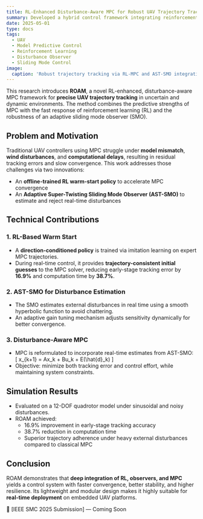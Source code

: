```yaml
---
title: RL-Enhanced Disturbance-Aware MPC for Robust UAV Trajectory Tracking
summary: Developed a hybrid control framework integrating reinforcement learning and sliding mode observer into MPC for disturbance-aware UAV tracking.
date: 2025-05-01
type: docs
tags:
  - UAV
  - Model Predictive Control
  - Reinforcement Learning
  - Disturbance Observer
  - Sliding Mode Control
image:
  caption: 'Robust trajectory tracking via RL-MPC and AST-SMO integration'
---
```


This research introduces **ROAM**, a novel RL-enhanced, disturbance-aware MPC framework for **precise UAV trajectory tracking** in uncertain and dynamic environments. The method combines the predictive strengths of MPC with the fast response of reinforcement learning (RL) and the robustness of an adaptive sliding mode observer (SMO).

## Problem and Motivation

Traditional UAV controllers using MPC struggle under **model mismatch**, **wind disturbances**, and **computational delays**, resulting in residual tracking errors and slow convergence. This work addresses those challenges via two innovations:
- An **offline-trained RL warm-start policy** to accelerate MPC convergence
- An **Adaptive Super-Twisting Sliding Mode Observer (AST-SMO)** to estimate and reject real-time disturbances

## Technical Contributions

### 1. RL-Based Warm Start
- A **direction-conditioned policy** is trained via imitation learning on expert MPC trajectories.
- During real-time control, it provides **trajectory-consistent initial guesses** to the MPC solver, reducing early-stage tracking error by **16.9%** and computation time by **38.7%**.

### 2. AST-SMO for Disturbance Estimation
- The SMO estimates external disturbances in real time using a smooth hyperbolic function to avoid chattering.
- An adaptive gain tuning mechanism adjusts sensitivity dynamically for better convergence.

### 3. Disturbance-Aware MPC
- MPC is reformulated to incorporate real-time estimates from AST-SMO:
  \[
  x_{k+1} = Ax_k + Bu_k + E(\hat{d}_k)
  \]
- Objective: minimize both tracking error and control effort, while maintaining system constraints.

## Simulation Results

- Evaluated on a 12-DOF quadrotor model under sinusoidal and noisy disturbances.
- ROAM achieved:
  - 16.9% improvement in early-stage tracking accuracy
  - 38.7% reduction in computation time
  - Superior trajectory adherence under heavy external disturbances compared to classical MPC

## Conclusion

ROAM demonstrates that **deep integration of RL, observers, and MPC** yields a control system with faster convergence, better stability, and higher resilience. Its lightweight and modular design makes it highly suitable for **real-time deployment** on embedded UAV platforms.

📄 [IEEE SMC 2025 Submission] — Coming Soon

<!-- [Hugo Blox Builder](https://hugoblox.com) is designed to give technical content creators a seamless experience. You can focus on the content and the Hugo Blox Builder which this template is built upon handles the rest.

**Embed videos, podcasts, code, LaTeX math, and even test students!**

On this page, you'll find some examples of the types of technical content that can be rendered with Hugo Blox.

## Video

Teach your course by sharing videos with your students. Choose from one of the following approaches:

{{< youtube D2vj0WcvH5c >}}

**Youtube**:

    {{</* youtube w7Ft2ymGmfc */>}}

**Bilibili**:

    {{</* bilibili id="BV1WV4y1r7DF" */>}}

**Video file**

Videos may be added to a page by either placing them in your `assets/media/` media library or in your [page's folder](https://gohugo.io/content-management/page-bundles/), and then embedding them with the _video_ shortcode:

    {{</* video src="my_video.mp4" controls="yes" */>}}

## Podcast

You can add a podcast or music to a page by placing the MP3 file in the page's folder or the media library folder and then embedding the audio on your page with the _audio_ shortcode:

    {{</* audio src="ambient-piano.mp3" */>}}

Try it out:

{{< audio src="ambient-piano.mp3" >}}

## Test students

Provide a simple yet fun self-assessment by revealing the solutions to challenges with the `spoiler` shortcode:

```markdown
{{</* spoiler text="👉 Click to view the solution" */>}}
You found me!
{{</* /spoiler */>}}
```

renders as

{{< spoiler text="👉 Click to view the solution" >}} You found me 🎉 {{< /spoiler >}}

## Math

Hugo Blox Builder supports a Markdown extension for $\LaTeX$ math. You can enable this feature by toggling the `math` option in your `config/_default/params.yaml` file.

To render _inline_ or _block_ math, wrap your LaTeX math with `{{</* math */>}}$...${{</* /math */>}}` or `{{</* math */>}}$$...$${{</* /math */>}}`, respectively.

{{% callout note %}}
We wrap the LaTeX math in the Hugo Blox _math_ shortcode to prevent Hugo rendering our math as Markdown.
{{% /callout %}}

Example **math block**:

```latex
{{</* math */>}}
$$
\gamma_{n} = \frac{ \left | \left (\mathbf x_{n} - \mathbf x_{n-1} \right )^T \left [\nabla F (\mathbf x_{n}) - \nabla F (\mathbf x_{n-1}) \right ] \right |}{\left \|\nabla F(\mathbf{x}_{n}) - \nabla F(\mathbf{x}_{n-1}) \right \|^2}
$$
{{</* /math */>}}
```

renders as

{{< math >}}
$$\gamma_{n} = \frac{ \left | \left (\mathbf x_{n} - \mathbf x_{n-1} \right )^T \left [\nabla F (\mathbf x_{n}) - \nabla F (\mathbf x_{n-1}) \right ] \right |}{\left \|\nabla F(\mathbf{x}_{n}) - \nabla F(\mathbf{x}_{n-1}) \right \|^2}$$
{{< /math >}}

Example **inline math** `{{</* math */>}}$\nabla F(\mathbf{x}_{n})${{</* /math */>}}` renders as {{< math >}}$\nabla F(\mathbf{x}_{n})${{< /math >}}.

Example **multi-line math** using the math linebreak (`\\`):

```latex
{{</* math */>}}
$$f(k;p_{0}^{*}) = \begin{cases}p_{0}^{*} & \text{if }k=1, \\
1-p_{0}^{*} & \text{if }k=0.\end{cases}$$
{{</* /math */>}}
```

renders as

{{< math >}}

$$
f(k;p_{0}^{*}) = \begin{cases}p_{0}^{*} & \text{if }k=1, \\
1-p_{0}^{*} & \text{if }k=0.\end{cases}
$$

{{< /math >}}

## Code

Hugo Blox Builder utilises Hugo's Markdown extension for highlighting code syntax. The code theme can be selected in the `config/_default/params.yaml` file.


    ```python
    import pandas as pd
    data = pd.read_csv("data.csv")
    data.head()
    ```

renders as

```python
import pandas as pd
data = pd.read_csv("data.csv")
data.head()
```

## Inline Images

```go
{{</* icon name="python" */>}} Python
```

renders as

{{< icon name="python" >}} Python

## Did you find this page helpful? Consider sharing it 🙌 -->
